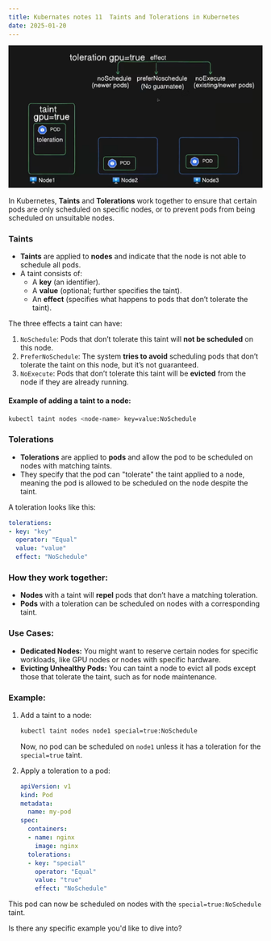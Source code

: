 ```yaml
---
title: Kubernates notes 11  Taints and Tolerations in Kubernetes
date: 2025-01-20
---
```



![alt text](Pastedimage20250120105502.png)


In Kubernetes, **Taints** and **Tolerations** work together to ensure that certain pods are only scheduled on specific nodes, or to prevent pods from being scheduled on unsuitable nodes.

### **Taints**

- **Taints** are applied to **nodes** and indicate that the node is not able to schedule all pods.
- A taint consists of:
    - A **key** (an identifier).
    - A **value** (optional; further specifies the taint).
    - An **effect** (specifies what happens to pods that don’t tolerate the taint).

The three effects a taint can have:

1. `NoSchedule`: Pods that don’t tolerate this taint will **not be scheduled** on this node.
2. `PreferNoSchedule`: The system **tries to avoid** scheduling pods that don’t tolerate the taint on this node, but it’s not guaranteed.
3. `NoExecute`: Pods that don’t tolerate this taint will be **evicted** from the node if they are already running.

#### Example of adding a taint to a node:

```bash
kubectl taint nodes <node-name> key=value:NoSchedule
```

### **Tolerations**

- **Tolerations** are applied to **pods** and allow the pod to be scheduled on nodes with matching taints.
- They specify that the pod can "tolerate" the taint applied to a node, meaning the pod is allowed to be scheduled on the node despite the taint.

A toleration looks like this:

```yaml
tolerations:
- key: "key"
  operator: "Equal"
  value: "value"
  effect: "NoSchedule"
```

### **How they work together:**

- **Nodes** with a taint will **repel** pods that don’t have a matching toleration.
- **Pods** with a toleration can be scheduled on nodes with a corresponding taint.

### **Use Cases:**

- **Dedicated Nodes:** You might want to reserve certain nodes for specific workloads, like GPU nodes or nodes with specific hardware.
- **Evicting Unhealthy Pods:** You can taint a node to evict all pods except those that tolerate the taint, such as for node maintenance.

### Example:

1. Add a taint to a node:

    ```bash
    kubectl taint nodes node1 special=true:NoSchedule
    ```

    Now, no pod can be scheduled on `node1` unless it has a toleration for the `special=true` taint.

2. Apply a toleration to a pod:

    ```yaml
    apiVersion: v1
    kind: Pod
    metadata:
      name: my-pod
    spec:
      containers:
      - name: nginx
        image: nginx
      tolerations:
      - key: "special"
        operator: "Equal"
        value: "true"
        effect: "NoSchedule"
    ```

This pod can now be scheduled on nodes with the `special=true:NoSchedule` taint.

Is there any specific example you'd like to dive into?